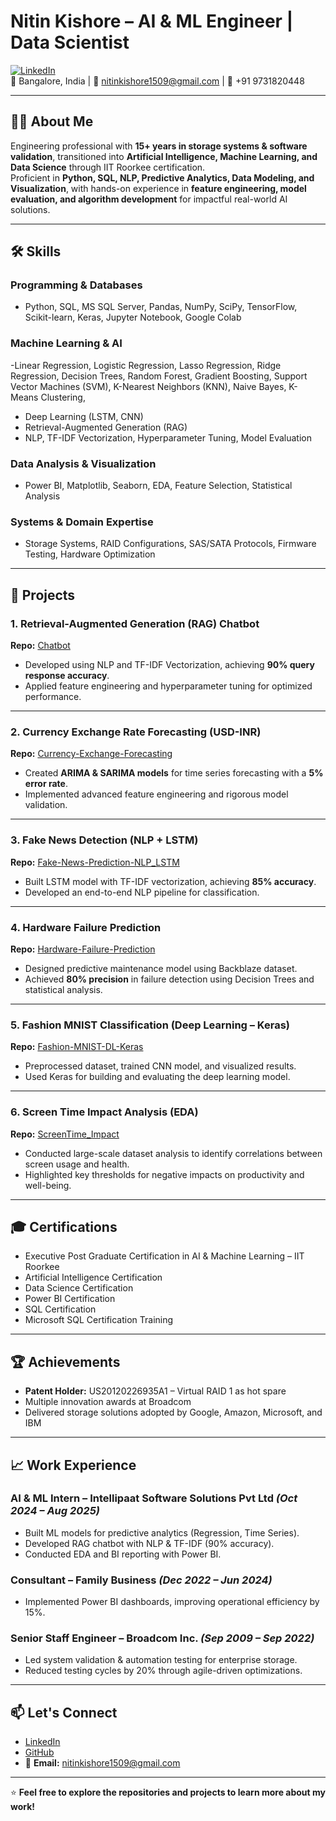 # Nitin Kishore – AI & ML Engineer | Data Scientist

[![LinkedIn](https://img.shields.io/badge/LinkedIn-Profile-blue)](https://www.linkedin.com/in/nitinkishore1509/)  
📍 Bangalore, India | 📧 nitinkishore1509@gmail.com | 📱 +91 9731820448  

---

## 👨‍💻 About Me
Engineering professional with **15+ years in storage systems & software validation**, transitioned into **Artificial Intelligence, Machine Learning, and Data Science** through IIT Roorkee certification.  
Proficient in **Python, SQL, NLP, Predictive Analytics, Data Modeling, and Visualization**, with hands-on experience in **feature engineering, model evaluation, and algorithm development** for impactful real-world AI solutions.

---

## 🛠 Skills

### Programming & Databases
- Python, SQL, MS SQL Server, Pandas, NumPy, SciPy, TensorFlow, Scikit-learn, Keras, Jupyter Notebook, Google Colab

### Machine Learning & AI

 -Linear Regression, Logistic Regression, Lasso Regression, Ridge Regression, Decision Trees, Random Forest, Gradient Boosting, Support Vector Machines
 (SVM), K-Nearest Neighbors (KNN), Naive Bayes, K-Means Clustering, 
- Deep Learning (LSTM, CNN)  
- Retrieval-Augmented Generation (RAG)  
- NLP, TF-IDF Vectorization, Hyperparameter Tuning, Model Evaluation

### Data Analysis & Visualization
- Power BI, Matplotlib, Seaborn, EDA, Feature Selection, Statistical Analysis

### Systems & Domain Expertise
- Storage Systems, RAID Configurations, SAS/SATA Protocols, Firmware Testing, Hardware Optimization

---

## 📂 Projects

### 1. Retrieval-Augmented Generation (RAG) Chatbot  
**Repo:** [Chatbot](#)  
- Developed using NLP and TF-IDF Vectorization, achieving **90% query response accuracy**.  
- Applied feature engineering and hyperparameter tuning for optimized performance.

---

### 2. Currency Exchange Rate Forecasting (USD-INR)  
**Repo:** [Currency-Exchange-Forecasting](#)  
- Created **ARIMA & SARIMA models** for time series forecasting with a **5% error rate**.  
- Implemented advanced feature engineering and rigorous model validation.

---

### 3. Fake News Detection (NLP + LSTM)  
**Repo:** [Fake-News-Prediction-NLP_LSTM](#)  
- Built LSTM model with TF-IDF vectorization, achieving **85% accuracy**.  
- Developed an end-to-end NLP pipeline for classification.

---

### 4. Hardware Failure Prediction  
**Repo:** [Hardware-Failure-Prediction](#)  
- Designed predictive maintenance model using Backblaze dataset.  
- Achieved **80% precision** in failure detection using Decision Trees and statistical analysis.

---

### 5. Fashion MNIST Classification (Deep Learning – Keras)  
**Repo:** [Fashion-MNIST-DL-Keras](#)  
- Preprocessed dataset, trained CNN model, and visualized results.  
- Used Keras for building and evaluating the deep learning model.

---

### 6. Screen Time Impact Analysis (EDA)  
**Repo:** [ScreenTime_Impact](#)  
- Conducted large-scale dataset analysis to identify correlations between screen usage and health.  
- Highlighted key thresholds for negative impacts on productivity and well-being.

---

## 🎓 Certifications
- Executive Post Graduate Certification in AI & Machine Learning – IIT Roorkee  
- Artificial Intelligence Certification  
- Data Science Certification  
- Power BI Certification  
- SQL Certification  
- Microsoft SQL Certification Training  

---

## 🏆 Achievements
- **Patent Holder:** US20120226935A1 – Virtual RAID 1 as hot spare  
- Multiple innovation awards at Broadcom  
- Delivered storage solutions adopted by Google, Amazon, Microsoft, and IBM  

---

## 📈 Work Experience

### **AI & ML Intern** – Intellipaat Software Solutions Pvt Ltd *(Oct 2024 – Aug 2025)*  
- Built ML models for predictive analytics (Regression, Time Series).  
- Developed RAG chatbot with NLP & TF-IDF (90% accuracy).  
- Conducted EDA and BI reporting with Power BI.

### **Consultant** – Family Business *(Dec 2022 – Jun 2024)*  
- Implemented Power BI dashboards, improving operational efficiency by 15%.

### **Senior Staff Engineer** – Broadcom Inc. *(Sep 2009 – Sep 2022)*  
- Led system validation & automation testing for enterprise storage.  
- Reduced testing cycles by 20% through agile-driven optimizations.

---

## 📫 Let's Connect
- [LinkedIn](https://www.linkedin.com/in/nitinkishore1509/)  
- [GitHub](https://github.com/nitinkishore1509)  
- 📧 **Email:** nitinkishore1509@gmail.com  

---
⭐ **Feel free to explore the repositories and projects to learn more about my work!**
